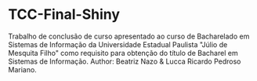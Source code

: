# TCC-Final-Shiny
Trabalho de conclusão de curso apresentado ao curso de Bacharelado em Sistemas de Informação da Universidade Estadual Paulista "Júlio de Mesquita Filho" como requisito para obtenção do título de Bacharel em Sistemas de Informação. Author: Beatriz Nazo &amp; Lucca Ricardo Pedroso Mariano.
